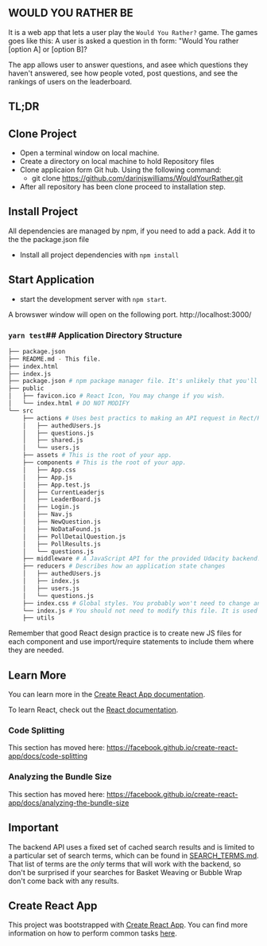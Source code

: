 ## WOULD YOU RATHER BE

It is a web app that lets a user play the `Would You Rather?` game. The games goes like this: A user is asked a question in th form: "Would You rather [option A] or [option B]?

The app allows user to answer questions, and asee which questions they haven't answered, see how people voted, post questions, and see the rankings of users on the leaderboard.

## TL;DR

## Clone Project

* Open a terminal window on local machine.
* Create a directory on local machine to hold Repository files
* Clone applicaion form Git hub. Using the following command:
    * git clone https://github.com/darinjswilliams/WouldYourRather.git
* After all repository has been clone proceed to installation step.


## Install Project

All dependencies are managed by npm, if you need to add a pack. Add it to the the package.json file

* Install all project dependencies with `npm install`

## Start Application

* start the development server with `npm start`.

A browswer window will open on the following port.
http://localhost:3000/


### `yarn test`## Application Directory Structure
```bash
├── package.json
├── README.md - This file.
├── index.html
├── index.js
├── package.json # npm package manager file. It's unlikely that you'll need to modify this. 
├── public
│   ├── favicon.ico # React Icon, You may change if you wish.
│   └── index.html # DO NOT MODIFY
└── src
    ├── actions # Uses best practics to making an API request in Rect/Redux apps
    │   ├── authedUsers.js
    │   ├── questions.js
    │   ├── shared.js
    │   └── users.js
    ├── assets # This is the root of your app.
    ├── components # This is the root of your app. 
    │   ├── App.css
    │   ├── App.js
    │   ├── App.test.js
    │   ├── CurrentLeaderjs
    │   ├── LeaderBoard.js
    │   ├── Login.js
    │   ├── Nav.js
    │   ├── NewQuestion.js
    │   ├── NoDataFound.js
    │   ├── PollDetailQuestion.js
    │   ├── PollResults.js
    │   └── questions.js
    ├── middleware # A JavaScript API for the provided Udacity backend. Uses thunk
    ├── reducers # Describes how an application state changes
    │   ├── authedUsers.js
    │   ├── index.js
    │   ├── users.js
    │   └── questions.js
    ├── index.css # Global styles. You probably won't need to change anything here.
    └── index.js # You should not need to modify this file. It is used for DOM rendering only.
    ├── utils
```

Remember that good React design practice is to create new JS files for each component and use import/require statements to include them where they are needed.

## Learn More

You can learn more in the [Create React App documentation](https://facebook.github.io/create-react-app/docs/getting-started).

To learn React, check out the [React documentation](https://reactjs.org/).

### Code Splitting

This section has moved here: https://facebook.github.io/create-react-app/docs/code-splitting

### Analyzing the Bundle Size

This section has moved here: https://facebook.github.io/create-react-app/docs/analyzing-the-bundle-size

## Important
The backend API uses a fixed set of cached search results and is limited to a particular set of search terms, which can be found in [SEARCH_TERMS.md](SEARCH_TERMS.md). That list of terms are the _only_ terms that will work with the backend, so don't be surprised if your searches for Basket Weaving or Bubble Wrap don't come back with any results.

## Create React App

This project was bootstrapped with [Create React App](https://github.com/facebookincubator/create-react-app). You can find more information on how to perform common tasks [here](https://github.com/facebookincubator/create-react-app/blob/master/packages/react-scripts/template/README.md).
